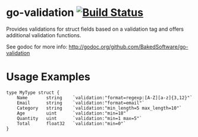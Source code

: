 # go-validation [![Build Status](https://travis-ci.org/BakedSoftware/go-validation.svg?branch=master)](https://travis-ci.org/BakedSoftware/go-validation)

Provides validations for struct fields based on a validation tag and offers additional validation functions.

See godoc for more info: http://godoc.org/github.com/BakedSoftware/go-validation

# Usage Examples

```
type MyType struct {
    Name       string    `validation:"format=regexp:[A-Z][a-z]{3,12}"`
    Email      string    `validation:"format=email"`
    Category   string    `validation:"min_length=5 max_length=10"`
    Age        uint      `validation:"min=18"`
    Quantity   uint      `validation:"min=1 max=5"`
    Total      float32   `validation:"min=0"`
}
```